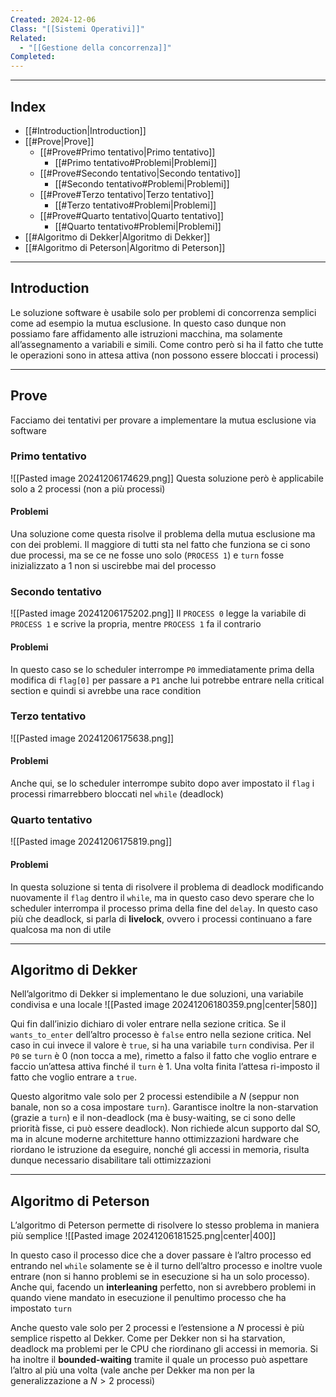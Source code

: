 ```yaml
---
Created: 2024-12-06
Class: "[[Sistemi Operativi]]"
Related:
  - "[[Gestione della concorrenza]]"
Completed:
---
```

---
## Index
- [[#Introduction|Introduction]]
- [[#Prove|Prove]]
	- [[#Prove#Primo tentativo|Primo tentativo]]
		- [[#Primo tentativo#Problemi|Problemi]]
	- [[#Prove#Secondo tentativo|Secondo tentativo]]
		- [[#Secondo tentativo#Problemi|Problemi]]
	- [[#Prove#Terzo tentativo|Terzo tentativo]]
		- [[#Terzo tentativo#Problemi|Problemi]]
	- [[#Prove#Quarto tentativo|Quarto tentativo]]
		- [[#Quarto tentativo#Problemi|Problemi]]
- [[#Algoritmo di Dekker|Algoritmo di Dekker]]
- [[#Algoritmo di Peterson|Algoritmo di Peterson]]
---
## Introduction
Le soluzione software è usabile solo per problemi di concorrenza semplici come ad esempio la mutua esclusione.
In questo caso dunque non possiamo fare affidamento alle istruzioni macchina, ma solamente all’assegnamento a variabili e simili. Come contro però si ha il fatto che tutte le operazioni sono in attesa attiva (non possono essere bloccati i processi)

---
## Prove
Facciamo dei tentativi per provare a implementare la mutua esclusione via software
### Primo tentativo
![[Pasted image 20241206174629.png]]
Questa soluzione però è applicabile solo a 2 processi (non a più processi)
#### Problemi
Una soluzione come questa risolve il problema della mutua esclusione ma con dei problemi.
Il maggiore di tutti sta nel fatto che funziona se ci sono due processi, ma se ce ne fosse uno solo (`PROCESS 1`) e `turn` fosse inizializzato a $1$ non si uscirebbe mai del processo

### Secondo tentativo
![[Pasted image 20241206175202.png]]
Il `PROCESS 0` legge la variabile di `PROCESS 1` e scrive la propria, mentre `PROCESS 1` fa il contrario

#### Problemi
In questo caso se lo scheduler interrompe `P0` immediatamente prima della modifica di `flag[0]` per passare a `P1` anche lui potrebbe entrare nella critical section e quindi si avrebbe una race condition

### Terzo tentativo
![[Pasted image 20241206175638.png]]

#### Problemi
Anche qui, se lo scheduler interrompe subito dopo aver impostato il `flag` i processi rimarrebbero bloccati nel `while` (deadlock)

### Quarto tentativo
![[Pasted image 20241206175819.png]]

#### Problemi
In questa soluzione si tenta di risolvere il problema di deadlock modificando nuovamente il `flag` dentro il `while`, ma in questo caso devo sperare che lo scheduler interrompa il processo prima della fine del `delay`. In questo caso più che deadlock, si parla di **livelock**, ovvero i processi continuano a fare qualcosa ma non di utile

---
## Algoritmo di Dekker
Nell’algoritmo di Dekker si implementano le due soluzioni, una variabile condivisa e una locale
![[Pasted image 20241206180359.png|center|580]]

Qui fin dall’inizio dichiaro di voler entrare nella sezione critica. Se il `wants_to_enter` dell’altro processo è `false` entro nella sezione critica. Nel caso in cui invece il valore è `true`, si ha una variabile `turn` condivisa. Per il `P0` se `turn` è $0$ (non tocca a me), rimetto a falso il fatto che voglio entrare e faccio un’attesa attiva finché il `turn` è 1. Una volta finita l’attesa ri-imposto il fatto che voglio entrare a `true`.

Questo algoritmo vale solo per $2$ processi estendibile a $N$ (seppur non banale, non so a cosa impostare `turn`). Garantisce inoltre la non-starvation (grazie a `turn`) e il non-deadlock (ma è busy-waiting, se ci sono delle priorità fisse, ci può essere deadlock). Non richiede alcun supporto dal SO, ma in alcune moderne architetture hanno ottimizzazioni hardware che riordano le istruzione da eseguire, nonché gli accessi in memoria, risulta dunque necessario disabilitare tali ottimizzazioni

---
## Algoritmo di Peterson
L’algoritmo di Peterson permette di risolvere lo stesso problema in maniera più semplice
![[Pasted image 20241206181525.png|center|400]]

In questo caso il processo dice che a dover passare è l’altro processo ed entrando nel `while` solamente se è il turno dell’altro processo e inoltre vuole entrare (non si hanno problemi se in esecuzione si ha un solo processo). Anche qui, facendo un **interleaning** perfetto, non si avrebbero problemi in quando viene mandato in esecuzione il penultimo processo che ha impostato `turn`

Anche questo vale solo per $2$ processi e l’estensione a $N$ processi è più semplice rispetto al Dekker. Come per Dekker non si ha starvation, deadlock ma problemi per le CPU che riordinano gli accessi in memoria. Si ha inoltre il **bounded-waiting** tramite il quale un processo può aspettare l’altro al più una volta (vale anche per Dekker ma non per la generalizzazione a $N>2$ processi)